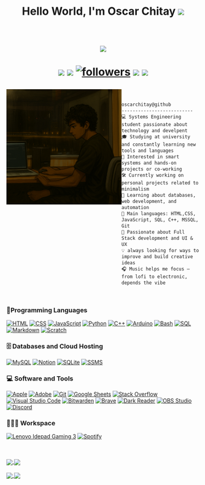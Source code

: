 <h1 align="center">
  Hello World, I'm Oscar Chitay  <!-- Hand gift-->
  <img src="https://media.giphy.com/media/hvRJCLFzcasrR4ia7z/giphy.gif" width='30'>
<br/>
<br/>
  <!-- Typing SVG by DenverCoder1 - https://github.com/DenverCoder1/readme-typing-svg -->
  <p align="center">
  <a href="https://github.com/DenverCoder1/readme-typing-svg"><img src="https://readme-typing-svg.herokuapp.com?lines=Systems+Enginering+Student;Always%20learning%20new%20things;Tech%20Enthusiastic&center=true&width=380&height=45" /></a></a>
</p>
  <!--BADGES-->
<p>
  <a href="mailto:oscarchitayy@gmail.com">
  <img src="https://custom-icon-badges.demolab.com/badge/-oscarchitayy@gmail.com-red?style=for-the-badge&logo=mention&logoColor=white" /></a>
  <a href="https://www.linkedin.com/in/oscar-chitay">
  <img src="https://custom-icon-badges.demolab.com/badge/-LinkedIn-yellow?style=for-the-badge&logoColor=white&logo=linkeIn"/></a>
<a href="https://github.com/OscarChitay?tab=followers">
    <img alt="followers" title="Follow me on Github" src="https://custom-icon-badges.demolab.com/github/followers/OscarChitay?color=55960c&labelColor=488207&style=for-the-badge&logo=person-add&label=Follow&logoColor=white"/></a>
     <a href="https://github.com/OscarChitay?tab=repositories">
<img src="https://custom-icon-badges.demolab.com/badge/-My%20Repos-purple?style=for-the-badge&logoColor=white&logo=repo"/></a>
 <img src="https://custom-icon-badges.demolab.com/badge/Location-Guatemala-blue?style=for-the-badge&logo=location&logoColor=white"></a>
</p>
</h1>


<img align="left" src="https://github.com/OscarChitay/OscarChitay/blob/main/image.png?raw=true" alt="I chang with Sora the original picture, i dont know the artist" width="300" />
<br/>

```
oscarchitay@github
--------------------------
💻 Systems Engineering student passionate about technology and develpent
🎓 Studying at university and constantly learning new tools and languages
🤖 Interested in smart systems and hands-on projects or co-working
🛠 Currently working on personal projects related to minimalism
🌱 Learning about databases, web development, and automation
🌟 Main languages: HTML,CSS, JavaScript, SQL, C++, MSSQL, Git
🚀 Passionate about Full Stack development and UI & UX 
💡 always looking for ways to improve and build creative ideas
🎧 Music helps me focus — from lofi to electronic, depends the vibe

```
<br>

### 🎯Programming Languages

<p>
      <a href="#"><img alt="HTML" src="https://img.shields.io/badge/HTML%20-%23E34F26.svg?logo=html5&logoColor=white"></a>
          <a href="#"><img alt="CSS" src="https://img.shields.io/badge/CSS%20-%231572B6.svg?logo=css3&logoColor=white"></a>
              <a href="#"><img alt="JavaScript" src="https://img.shields.io/badge/JavaScript%20-%23F7DF1E.svg?logo=javascript&logoColor=black"></a>
                <a href="#"><img alt="Python" src="https://img.shields.io/badge/Python-14354C.svg?logo=python&logoColor=white"></a>
                <a href="#"><img alt="C++" src="https://custom-icon-badges.demolab.com/badge/C++-9C033A.svg?logo=cpp2&logoColor=white"></a>
                      <a href="#"><img alt="Arduino" src="https://img.shields.io/badge/-Arduino-00979D?logo=Arduino&logoColor=white"></a>
                        <a href="#"><img alt="Bash" src="https://img.shields.io/badge/Bash-121011.svg?logo=gnu-bash&logoColor=white"></a>
                                <a href="#"><img alt="SQL" src="https://custom-icon-badges.demolab.com/badge/SQL-025E8C.svg?logo=database&logoColor=white"></a>
                                        <a href="#"><img alt="Markdown" src="https://img.shields.io/badge/Markdown-000000.svg?logo=markdown&logoColor=white"></a>
                                                      <a href="#"><img alt="Scratch" src="https://img.shields.io/badge/Scratch-4D97FF.svg?logo=scratch&logoColor=white"></a>
                                                      
                 
</p>

### 🗄️ Databases and Cloud Hosting

<p></p>
  <a href="#"><img alt="MySQL" src="https://img.shields.io/badge/MySQL-00f.svg?logo=mysql&logoColor=white"></a>
    <a href="#"><img alt="Notion" src="https://img.shields.io/badge/Notion-010101.svg?logo=notion&logoColor=white"></a>
     <a href="#"><img alt="SQLite" src ="https://img.shields.io/badge/SQLite-07405e.svg?logo=sqlite&logoColor=white"></a>
     <a href="#"><img alt="SSMS" src ="https://img.shields.io/badge/SSMS-greem.svg?logo=&logoColor=white"></a>
</p>

### 💻 Software and Tools

<p>
    <a href="#"><img alt="Apple" src="https://img.shields.io/badge/Apple-gray?logo=apple&logoColor=white"></a>
    <a href="#"><img alt="Adobe" src="https://img.shields.io/badge/Adobe%20-%23FF0000.svg?logo=adobe&logoColor=white"></a>
    <a href="#"><img alt="Git" src="https://img.shields.io/badge/Git%20-%23F05033.svg?logo=git&logoColor=white"></a>
    <a href="#"><img alt="Google Sheets" src="https://img.shields.io/badge/Google%20Sheets%20-%2334A853.svg?logo=google%20sheets&logoColor=white"></a>
    <a href="#"><img alt="Stack Overflow" src="https://img.shields.io/badge/-Stack%20Overflow-FE7A16?logo=stack-overflow&logoColor=white"></a>
    <a href="#"><img alt="Visual Studio Code" src="https://img.shields.io/badge/Visual%20Studio%20Code-0078d7.svg?logo=visual-studio-code&logoColor=white"></a>
    <a href="#"><img alt="Bitwarden" src="https://img.shields.io/badge/-Bitwarden-175DDC?logo=bitwarden&logoColor=white"></a>
    <a href="#"><img alt="Brave" src="https://img.shields.io/badge/-FireFox-FB542B?logo=firefox&logoColor=white"></a>
    <a href="#"><img alt="Dark Reader" src="https://img.shields.io/badge/-Dark%20Reader-141E24?logo=dark-reader&logoColor=white"></a>
    <a href="#"><img alt="OBS Studio" src="https://img.shields.io/badge/-OBS-302E31?logo=obs-studio&logoColor=white"></a>
    <a href="#"><img alt="Discord" src="https://img.shields.io/badge/-Discord-5865F2.svg?logo=discord&logoColor=white"></a>
    
    

</p>

### 👨🏽‍💻 Workspace
<p>
    <a href="#"><img alt="Lenovo Idepad Gaming 3" src="https://img.shields.io/badge/Lenovo-IdeaPad_Gaming_3-999999?style=for-the-badge&logo=lenovo&logoColor=white"></a>
    <a href="#"><img alt="Spotify" src="https://img.shields.io/badge/Spotify-1ED760?&style=for-the-badge&logo=spotify&logoColor=white"></a>
</p>
<br>
<br>

<a href="https://github.com/OscarChitay/github-readme-stat">
  <img height=200 align="center" src="https://github-readme-stats.vercel.app/api?username=OscarChitay&rank_icon=github&theme=ambient_gradient" />
</a>
<a href="https://github.com/anuraghazra/convoychat">
  <img height=200 align="center" src="https://github-readme-stats.vercel.app/api/top-langs?username=OscarChitay&layout=donut&langs_count=8&card_width=320&theme=ambient_gradient" />
</a>

<br>
<br>
<a href="https://github.com/OscarChitay/p1-copiler">
  <img align="center" src="https://github-readme-stats.vercel.app/api/pin/?username=OscarChitay&repo=p1-copiler&show_icons=true&theme=ambient_gradient" />
</a>
<a href="https://github.com/OscarChitay/OscarChitay">
  <img align="center" src="https://github-readme-stats.vercel.app/api/pin/?username=OscarChitay&repo=OscarChitay&show_icons=true&theme=ambient_gradient" />
</a>
